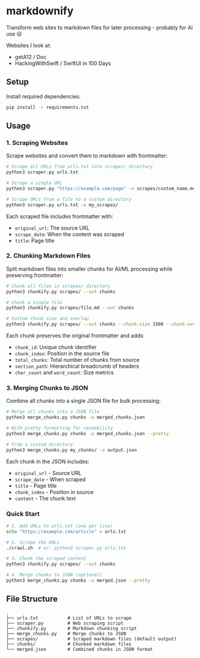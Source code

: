 # markdownify

Transform web sites to markdown files for later processing - probably for AI use 😜

Websites I look at:

* getA12 / Doc
* HackingWithSwift / SwiftUI in 100 Days

## Setup

Install required dependencies:
```bash
pip install -r requirements.txt
```

## Usage

### 1. Scraping Websites

Scrape websites and convert them to markdown with frontmatter:

```bash
# Scrape all URLs from urls.txt into scrapes/ directory
python3 scraper.py urls.txt

# Scrape a single URL
python3 scraper.py "https://example.com/page" -o scrapes/custom_name.md

# Scrape URLs from a file to a custom directory
python3 scraper.py urls.txt -o my_scrapes/
```

Each scraped file includes frontmatter with:
- `original_url`: The source URL
- `scrape_date`: When the content was scraped
- `title`: Page title

### 2. Chunking Markdown Files

Split markdown files into smaller chunks for AI/ML processing while preserving frontmatter:

```bash
# Chunk all files in scrapes/ directory
python3 chunkify.py scrapes/ --out chunks

# Chunk a single file
python3 chunkify.py scrapes/file.md --out chunks

# Custom chunk size and overlap
python3 chunkify.py scrapes/ --out chunks --chunk-size 1500 --chunk-overlap 200
```

Each chunk preserves the original frontmatter and adds:
- `chunk_id`: Unique chunk identifier
- `chunk_index`: Position in the source file
- `total_chunks`: Total number of chunks from source
- `section_path`: Hierarchical breadcrumb of headers
- `char_count` and `word_count`: Size metrics

### 3. Merging Chunks to JSON

Combine all chunks into a single JSON file for bulk processing:

```bash
# Merge all chunks into a JSON file
python3 merge_chunks.py chunks -o merged_chunks.json

# With pretty formatting for readability
python3 merge_chunks.py chunks -o merged_chunks.json --pretty

# From a custom directory
python3 merge_chunks.py my_chunks/ -o output.json
```

Each chunk in the JSON includes:
* `original_url` - Source URL
* `scrape_date` - When scraped
* `title` - Page title
* `chunk_index` - Position in source
* `content` - The chunk text

### Quick Start

```bash
# 1. Add URLs to urls.txt (one per line)
echo "https://example.com/article" > urls.txt

# 2. Scrape the URLs
./crawl.sh  # or: python3 scraper.py urls.txt

# 3. Chunk the scraped content
python3 chunkify.py scrapes/ --out chunks

# 4. Merge chunks to JSON (optional)
python3 merge_chunks.py chunks -o merged.json --pretty
```

## File Structure

```
.
├── urls.txt           # List of URLs to scrape
├── scraper.py         # Web scraping script
├── chunkify.py        # Markdown chunking script
├── merge_chunks.py    # Merge chunks to JSON
├── scrapes/           # Scraped markdown files (default output)
├── chunks/            # Chunked markdown files
└── merged.json        # Combined chunks in JSON format
```

